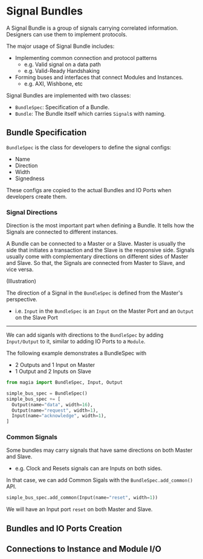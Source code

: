 # Signal Bundles

A Signal Bundle is a group of signals carrying correlated information.
Designers can use them to implement protocols.

The major usage of Signal Bundle includes:
- Implementing common connection and protocol patterns
  - e.g. Valid signal on a data path
  - e.g. Valid-Ready Handshaking
- Forming buses and interfaces that connect Modules and Instances.
  - e.g. AXI, Wishbone, etc

Signal Bundles are implemented with two classes:
- `BundleSpec`: Specification of a Bundle.
- `Bundle`: The Bundle itself which carries `Signal`s with naming.

## Bundle Specification

`BundleSpec` is the class for developers to define the signal configs:
- Name
- Direction
- Width
- Signedness

These configs are copied to the actual Bundles and IO Ports when developers create them. 

### Signal Directions

Direction is the most important part when defining a Bundle.
It tells how the Signals are connected to different instances.

A Bundle can be connected to a Master or a Slave. 
Master is usually the side that initiates a transaction and the Slave is the responsive side.
Signals usually come with complementary directions on different sides of Master and Slave. 
So that, the Signals are connected from Master to Slave, and vice versa.

(Illustration)

The direction of a Signal in the `BundleSpec` is defined from the Master's perspective.
- i.e. `Input` in the `BundleSpec` is an `Input` on the Master Port and an `Output` on the Slave Port 

---

We can add siganls with directions to the `BundleSpec` by adding `Input/Output` to it,
similar to adding IO Ports to a `Module`.

The following example demonstrates a BundleSpec with
- 2 Outputs and 1 Input on Master
- 1 Output and 2 Inputs on Slave
 
```python
from magia import BundleSpec, Input, Output

simple_bus_spec = BundleSpec()
simple_bus_spec += [
  Output(name="data", width=16),
  Output(name="request", width=1),
  Input(name="acknowledge", width=1),
]
```

### Common Signals

Some bundles may carry signals that have same directions on both Master and Slave.
- e.g. Clock and Resets signals can are Inputs on both sides.

In that case, we can add Common Sigals with the `BundleSpec.add_common()` API.

```python
simple_bus_spec.add_common(Input(name="reset", width=1))
```

We will have an Input port `reset` on both Master and Slave.

## Bundles and IO Ports Creation

## Connections to Instance and Module I/O


